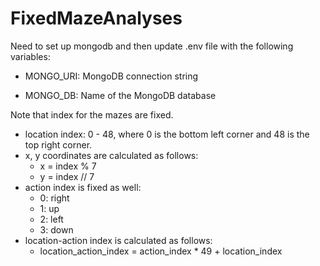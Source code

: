 # FixedMazeAnalyses

Need to set up mongodb and then update .env file with the following variables:
- MONGO_URI: MongoDB connection string

- MONGO_DB: Name of the MongoDB database


Note that index for the mazes are fixed. 
 - location index: 0 - 48, where 0 is the bottom left corner and 48 is the top right corner. 
 - x, y coordinates are calculated as follows:
   - x = index % 7
   - y = index // 7
 - action index is fixed as well:
   - 0: right
   - 1: up
   - 2: left
   - 3: down
 - location-action index is calculated as follows:
   - location_action_index = action_index * 49 + location_index
 